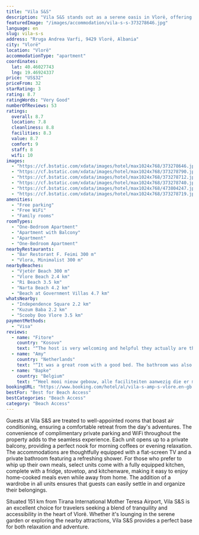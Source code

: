 ```yaml
---
title: "Vila S&S"
description: "Vila S&S stands out as a serene oasis in Vlorë, offering guests a unique blend of comfort and convenience."
featuredImage: "/images/accommodation/vila-s-s-373278646.jpg"
language: en
slug: vila-s-s
address: "Rruga Andrea Varfi, 9429 Vlorë, Albania"
city: "Vlorë"
location: "Vlorë"
accommodationType: "apartment"
coordinates:
  lat: 40.46027743
  lng: 19.46924337
price: "US$32"
priceFrom: 32
starRating: 3
rating: 8.7
ratingWords: "Very Good"
numberOfReviews: 53
ratings:
  overall: 8.7
  location: 7.8
  cleanliness: 8.8
  facilities: 8.3
  value: 8.7
  comfort: 9
  staff: 8
  wifi: 10
images:
  - "https://cf.bstatic.com/xdata/images/hotel/max1024x768/373278646.jpg?k=bc6f56558649a94e183632cdbfd3b00f2eb2613d52eac24558a768cefac00f1d&o=&hp=1"
  - "https://cf.bstatic.com/xdata/images/hotel/max1024x768/373278790.jpg?k=60a0f175cab864d8d46d7f73eb2cd02db119b35809fd39f00b81336942c71e80&o=&hp=1"
  - "https://cf.bstatic.com/xdata/images/hotel/max1024x768/373278712.jpg?k=314aee24d28af454c33ce2faead11cbc2bcb4df0c5d7ac9c9efd7ed649b3fab3&o=&hp=1"
  - "https://cf.bstatic.com/xdata/images/hotel/max1024x768/373278740.jpg?k=088e931d4a0819f0c7113a41c0675526b129e7753df93700eb804773c9017b33&o=&hp=1"
  - "https://cf.bstatic.com/xdata/images/hotel/max1024x768/473804247.jpg?k=395c867ed2c22af35cdddb95229499474ed7deb9ba1ac3808ab5fd17fbd74a78&o=&hp=1"
  - "https://cf.bstatic.com/xdata/images/hotel/max1024x768/373278719.jpg?k=ac3f6cab0e8ca60f7332881f7b0994e1c00ec05a508c2ce6c5e40537e4474640&o=&hp=1"
amenities:
  - "Free parking"
  - "Free WiFi"
  - "Family rooms"
roomTypes:
  - "One-Bedroom Apartment"
  - "Apartment with Balcony"
  - "Apartment"
  - "One-Bedroom Apartment"
nearbyRestaurants:
  - "Bar Restorant F. Feimi 300 m"
  - "Vlora, Minimalist 300 m"
nearbyBeaches:
  - "Vjetër Beach 300 m"
  - "Vlore Beach 2.4 km"
  - "Ri Beach 3.5 km"
  - "Narta Beach 4.2 km"
  - "Beach at Government Villas 4.7 km"
whatsNearby:
  - "Independence Square 2.2 km"
  - "Kuzum Baba 2.2 km"
  - "Scooby Doo Vlore 3.5 km"
paymentMethods:
  - "Visa"
reviews:
  - name: "Fitore"
    country: "Kosovo"
    text: "“The host is very welcoming and helpful they actually are the best people we know in Albania everything is new and works well its very clean and quiet here we stayed 14 days there were no issues everything works well and it was awsome we enjoyed...”"
  - name: "Amy"
    country: "Netherlands"
    text: "“It was a great room with a good bed. The bathroom was also just perfect.”"
  - name: "Bapke"
    country: "Belgium"
    text: "“Heel mooi nieuw gebouw, alle faciliteiten aanwezig die er moeten zijn. Wij zijn 1 nacht gebleven, maar ook zeker geschikt voor langer verblijf.”"
bookingURL: "https://www.booking.com/hotel/al/vila-s-amp-s-vlore.en-gb.html?aid=8035640"
bestFor: "Best for Beach Access"
bestCategories: "Beach Access"
category: "Beach Access"
---
```


Guests at Vila S&S are treated to well-appointed rooms that boast air conditioning, ensuring a comfortable retreat from the day's adventures. The convenience of complimentary private parking and WiFi throughout the property adds to the seamless experience. Each unit opens up to a private balcony, providing a perfect nook for morning coffees or evening relaxation. The accommodations are thoughtfully equipped with a flat-screen TV and a private bathroom featuring a refreshing shower. For those who prefer to whip up their own meals, select units come with a fully equipped kitchen, complete with a fridge, stovetop, and kitchenware, making it easy to enjoy home-cooked meals even while away from home. The addition of a wardrobe in all units ensures that guests can easily settle in and organize their belongings.

Situated 151 km from Tirana International Mother Teresa Airport, Vila S&S is an excellent choice for travelers seeking a blend of tranquility and accessibility in the heart of Vlorë. Whether it's lounging in the serene garden or exploring the nearby attractions, Vila S&S provides a perfect base for both relaxation and adventure.